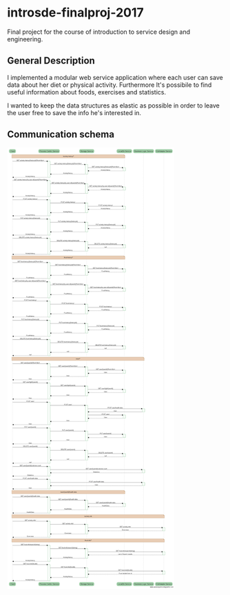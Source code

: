 # introsde-finalproj-2017
Final project for the course of introduction to service design and engineering.

## General Description
I implemented a modular web service application where each user can save data about her diet or physical activity. Furthermore It's possibile to find useful information about foods, exercises and statistics.

I wanted to keep the data structures as elastic as possible in order to leave the user free to save the info he's interested in.

## Communication schema
![Alt text](storage.png?raw=true "Communication architecture")
